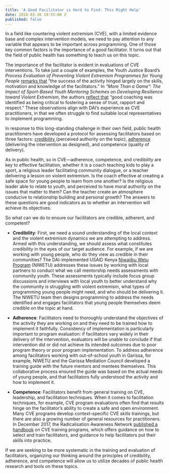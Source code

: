 ```yaml
---
title: 'A Good Facilitator is Hard to Find: This Might Help'
date: 2018-03-26 19:55:00 Z
published: false
---
```


In a field like countering violent extremism (CVE), with a limited evidence base and complex intervention models, we need to pay attention to any variable that appears to be important across programming. One of those key common factors is the importance of a good facilitator. It turns out that the field of public health has something to teach us on this topic.

<!--more-->

The importance of the facilitator is evident in evaluations of CVE interventions. To take just a couple of examples, the Youth Justice Board’s *Process Evaluation of Preventing Violent Extremism Programmes for Young People* [remarks that](https://www.justice.gov.uk/downloads/publications/research-and-analysis/yjb/preventing-violent-extremism-process-evaluation.pdf) “the success of the activity hinged largely on the skills, motivation and knowledge of the facilitators.” In *“More Than a Game”: The Impact of Sport-Based Youth Mentoring Schemes on Developing Resilience toward Violent Extremism*, the authors [reflect that](https://www.cogitatiopress.com/socialinclusion/article/view/167) “good coaching was identified as being critical to fostering a sense of trust, rapport and respect.” These observations align with DAI’s experience as CVE practitioners, in that we often struggle to find suitable local representatives to implement programming.

In response to this long-standing challenge in their own field, public health practitioners have developed a protocol for assessing facilitators based on three factors: [credibility ](https://academic.oup.com/her/article/19/1/71/603149)(perceived authority on the topic),  [adherence ](https://www.ncbi.nlm.nih.gov/pmc/articles/PMC3171488/)(delivering the intervention as designed), and competence (quality of delivery).

As in public health, so in CVE—adherence, competence, and credibility are key to effective facilitation, whether it is a coach teaching kids to play a sport, a religious leader facilitating community dialogue, or a teacher delivering a lesson on violent extremism. Is the coach effective at creating a safe space for young people to learn from one another? Is the religious leader able to relate to youth, and perceived to have moral authority on the issues that matter to them? Can the teacher create an atmosphere conducive to relationship building and personal growth? The answers to these questions are good indicators as to whether an intervention will achieve its objectives.

So what can we do to ensure our facilitators are credible, adherent, and competent?

* **Credibility**: First, we need a sound understanding of the local context and the violent extremism dynamics we are attempting to address. Armed with this understanding, we should assess what constitutes credibility in the eyes of our target audience. For example, if we are working with young people, who do they view as credible in their communities? The DAI-implemented USAID Kenya [Niwajibu Wetu Program](https://www.dai.com/our-work/projects/kenya-ni-wetu-ni-wajibu-wetu-niwetu) (NIWETU) addresses these issues by working with local partners to conduct what we call mentorship needs assessments with community youth. These assessments typically include focus group discussions and interviews with local youth to better understand why the community is struggling with violent extremism, what types of programming young people might need, and who should be delivering it. The NIWETU team then designs programming to address the needs identified and engages facilitators that young people themselves deem credible on the topic at hand.

* **Adherence**: Facilitators need to thoroughly understand the objectives of the activity they are working on and they need to be trained how to implement it faithfully. Consistency of implementation is particularly important to program evaluation: if facilitators vary widely in their delivery of the intervention, evaluators will be unable to conclude if that intervention did or did not achieve its intended outcomes due to poor program theory or poor program implementation. To address adherence among facilitators working with out-of-school youth in Garissa, for example, NIWETU and the Garissa Mediation Council developed a training guide with the future mentors and mentees themselves. This collaborative process ensured the guide was based on the actual needs of young people, and that facilitators fully understood the activity and how to implement it.

* **Competence**: Facilitators benefit from general training on CVE, leadership, and facilitation techniques. When it comes to facilitation techniques, for example, CVE program evaluations often find that results hinge on the facilitator’s ability to create a safe and open environment. Many CVE programs develop context-specific CVE skills trainings, but there are also a growing number of general resources for practitioners. In December 2017, the Radicalisation Awareness Network [published a handbook](https://ec.europa.eu/home-affairs/sites/homeaffairs/files/what-we-do/networks/radicalisation_awareness_network/ran-papers/docs/ran_handbook_on_cve_pve_training_programmes_12-2017_en.pdf) on CVE training programs, which offers guidance on how to select and train facilitators, and guidance to help facilitators put their skills into practice.

If we are seeking to be more systematic in the training and evaluation of facilitators, organizing our thinking around the principles of credibility, adherence, and competence will allow us to utilize decades of public health research and tools on these topics.